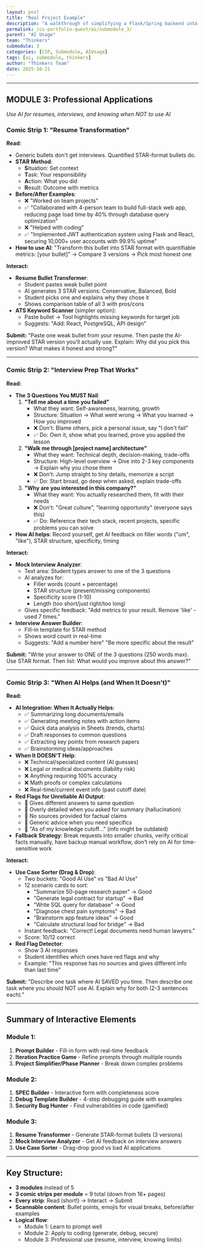 ```yaml
---
layout: post
title: "Real Project Example"
description: "A walkthrough of simplifying a Flask/Spring backend into Flask-only using AI assistance, broken into phases: understanding the system, planning migration, implementing changes, and debugging."
permalink: /cs-portfolio-quest/ai/submodule_3/
parent: "AI Usage"
team: "Thinkers"
submodule: 3
categories: [CSP, Submodule, AIUsage]
tags: [ai, submodule, thinkers]
author: "Thinkers Team"
date: 2025-10-21
---
```


---

## **MODULE 3: Professional Applications**
*Use AI for resumes, interviews, and knowing when NOT to use AI*

### Comic Strip 1: "Resume Transformation"
**Read:**
- Generic bullets don't get interviews. Quantified STAR-format bullets do.
- **STAR Method**:
  - **S**ituation: Set context
  - **T**ask: Your responsibility
  - **A**ction: What you did
  - **R**esult: Outcome with metrics
- **Before/After Examples**:
  - ❌ "Worked on team projects"
  - ✅ "Collaborated with 4-person team to build full-stack web app, reducing page load time by 40% through database query optimization"
  - ❌ "Helped with coding"
  - ✅ "Implemented JWT authentication system using Flask and React, securing 10,000+ user accounts with 99.9% uptime"
- **How to use AI**: "Transform this bullet into STAR format with quantifiable metrics: [your bullet]" → Compare 3 versions → Pick most honest one

**Interact:**
- **Resume Bullet Transformer**:
  - Student pastes weak bullet point
  - AI generates 3 STAR versions: Conservative, Balanced, Bold
  - Student picks one and explains why they chose it
  - Shows comparison table of all 3 with pros/cons
- **ATS Keyword Scanner** (simpler option):
  - Paste bullet → Tool highlights missing keywords for target job
  - Suggests: "Add: React, PostgreSQL, API design"

**Submit:**
"Paste one weak bullet from your resume. Then paste the AI-improved STAR version you'll actually use. Explain: Why did you pick this version? What makes it honest and strong?"

---

### Comic Strip 2: "Interview Prep That Works"
**Read:**
- **The 3 Questions You MUST Nail**:
  1. **"Tell me about a time you failed"**
     - What they want: Self-awareness, learning, growth
     - Structure: Situation → What went wrong → What you learned → How you improved
     - ❌ Don't: Blame others, pick a personal issue, say "I don't fail"
     - ✅ Do: Own it, show what you learned, prove you applied the lesson
  2. **"Walk me through [project name] architecture"**
     - What they want: Technical depth, decision-making, trade-offs
     - Structure: High-level overview → Dive into 2-3 key components → Explain why you chose them
     - ❌ Don't: Jump straight to tiny details, memorize a script
     - ✅ Do: Start broad, go deep when asked, explain trade-offs
  3. **"Why are you interested in this company?"**
     - What they want: You actually researched them, fit with their needs
     - ❌ Don't: "Great culture", "learning opportunity" (everyone says this)
     - ✅ Do: Reference their tech stack, recent projects, specific problems you can solve
- **How AI helps**: Record yourself, get AI feedback on filler words ("um", "like"), STAR structure, specificity, timing

**Interact:**
- **Mock Interview Analyzer**:
  - Text area: Student types answer to one of the 3 questions
  - AI analyzes for:
    - Filler words (count + percentage)
    - STAR structure (present/missing components)
    - Specificity score (1-10)
    - Length (too short/just right/too long)
  - Gives specific feedback: "Add metrics to your result. Remove 'like' - used 7 times."
- **Interview Answer Builder**:
  - Fill-in template for STAR method
  - Shows word count in real-time
  - Suggests: "Add a number here" "Be more specific about the result"

**Submit:**
"Write your answer to ONE of the 3 questions (250 words max). Use STAR format. Then list: What would you improve about this answer?"

---

### Comic Strip 3: "When AI Helps (and When It Doesn't)"
**Read:**
- **AI Integration: When It Actually Helps**:
  - ✅ Summarizing long documents/emails
  - ✅ Generating meeting notes with action items
  - ✅ Quick data analysis in Sheets (trends, charts)
  - ✅ Draft responses to common questions
  - ✅ Extracting key points from research papers
  - ✅ Brainstorming ideas/approaches
- **When It DOESN'T Help**:
  - ❌ Technical/specialized content (AI guesses)
  - ❌ Legal or medical documents (liability risk)
  - ❌ Anything requiring 100% accuracy
  - ❌ Math proofs or complex calculations
  - ❌ Real-time/current event info (past cutoff date)
- **Red Flags for Unreliable AI Output**:
  - 🚩 Gives different answers to same question
  - 🚩 Overly detailed when you asked for summary (hallucination)
  - 🚩 No sources provided for factual claims
  - 🚩 Generic advice when you need specifics
  - 🚩 "As of my knowledge cutoff..." (info might be outdated)
- **Fallback Strategy**: Break requests into smaller chunks, verify critical facts manually, have backup manual workflow, don't rely on AI for time-sensitive work

**Interact:**
- **Use Case Sorter (Drag & Drop)**:
  - Two buckets: "Good AI Use" vs "Bad AI Use"
  - 12 scenario cards to sort:
    - "Summarize 50-page research paper" → Good
    - "Generate legal contract for startup" → Bad
    - "Write SQL query for database" → Good
    - "Diagnose chest pain symptoms" → Bad
    - "Brainstorm app feature ideas" → Good
    - "Calculate structural load for bridge" → Bad
  - Instant feedback: "Correct! Legal documents need human lawyers."
  - Score: 10/12 correct
- **Red Flag Detector**:
  - Show 3 AI responses
  - Student identifies which ones have red flags and why
  - Example: "This response has no sources and gives different info than last time"

**Submit:**
"Describe one task where AI SAVED you time. Then describe one task where you should NOT use AI. Explain why for both (2-3 sentences each)."

---

## Summary of Interactive Elements

### Module 1:
1. **Prompt Builder** - Fill-in form with real-time feedback
2. **Iteration Practice Game** - Refine prompts through multiple rounds
3. **Project Simplifier/Phase Planner** - Break down complex problems

### Module 2:
1. **SPEC Builder** - Interactive form with completeness score
2. **Debug Template Builder** - 4-step debugging guide with examples
3. **Security Bug Hunter** - Find vulnerabilities in code (gamified)

### Module 3:
1. **Resume Transformer** - Generate STAR-format bullets (3 versions)
2. **Mock Interview Analyzer** - Get AI feedback on interview answers
3. **Use Case Sorter** - Drag-drop good vs bad AI applications

---

## Key Structure:
- **3 modules** instead of 5
- **3 comic strips per module** = 9 total (down from 16+ pages)
- **Every strip**: Read (short!) → Interact → Submit
- **Scannable content**: Bullet points, emojis for visual breaks, before/after examples
- **Logical flow**: 
  - Module 1: Learn to prompt well
  - Module 2: Apply to coding (generate, debug, secure)
  - Module 3: Professional use (resume, interview, knowing limits)